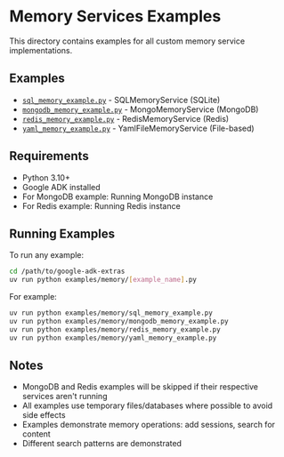 # Memory Services Examples

This directory contains examples for all custom memory service implementations.

## Examples

- [`sql_memory_example.py`](sql_memory_example.py) - SQLMemoryService (SQLite)
- [`mongodb_memory_example.py`](mongodb_memory_example.py) - MongoMemoryService (MongoDB)
- [`redis_memory_example.py`](redis_memory_example.py) - RedisMemoryService (Redis)
- [`yaml_memory_example.py`](yaml_memory_example.py) - YamlFileMemoryService (File-based)

## Requirements

- Python 3.10+
- Google ADK installed
- For MongoDB example: Running MongoDB instance
- For Redis example: Running Redis instance

## Running Examples

To run any example:

```bash
cd /path/to/google-adk-extras
uv run python examples/memory/[example_name].py
```

For example:
```bash
uv run python examples/memory/sql_memory_example.py
uv run python examples/memory/mongodb_memory_example.py
uv run python examples/memory/redis_memory_example.py
uv run python examples/memory/yaml_memory_example.py
```

## Notes

- MongoDB and Redis examples will be skipped if their respective services aren't running
- All examples use temporary files/databases where possible to avoid side effects
- Examples demonstrate memory operations: add sessions, search for content
- Different search patterns are demonstrated